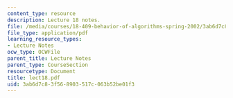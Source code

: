 ```yaml
---
content_type: resource
description: Lecture 18 notes.
file: /media/courses/18-409-behavior-of-algorithms-spring-2002/3ab6d7c83f568903517c063b52be01f3_lect18.pdf
file_type: application/pdf
learning_resource_types:
- Lecture Notes
ocw_type: OCWFile
parent_title: Lecture Notes
parent_type: CourseSection
resourcetype: Document
title: lect18.pdf
uid: 3ab6d7c8-3f56-8903-517c-063b52be01f3
---
```

